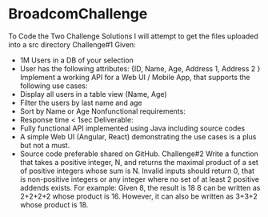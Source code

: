 # BroadcomChallenge
To Code the Two Challenge Solutions
I will attempt to get the files uploaded into a src directory
Challenge#1
Given:
- 1M Users in a DB of your selection
- User has the following attributes: {ID, Name, Age, Address 1, Address 2 }
Implement a working API for a Web UI / Mobile App, that supports the following use cases:
- Display all users in a table view (Name, Age)
- Filter the users by last name and age
- Sort by Name or Age
Nonfunctional requirements:
- Response time < 1sec
Deliverable:
- Fully functional API implemented using Java including source codes
- A simple Web UI (Angular, React) demonstrating the use cases is a plus but not a must.
- Source code preferable shared on GitHub.
Challenge#2
Write a function that takes a positive integer, N, and returns the maximal product of a set of positive
integers whose sum is N. Invalid inputs should return 0, that is non-positive integers or any integer where
no set of at least 2 positive addends exists.
For example: Given 8, the result is 18
8 can be written as 2+2+2+2 whose product is 16. However, it can also be written as 3+3+2 whose
product is 18.

